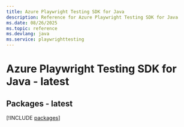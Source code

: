 ```yaml
---
title: Azure Playwright Testing SDK for Java
description: Reference for Azure Playwright Testing SDK for Java
ms.date: 08/26/2025
ms.topic: reference
ms.devlang: java
ms.service: playwrighttesting
---
```

# Azure Playwright Testing SDK for Java - latest
## Packages - latest
[!INCLUDE [packages](playwright-testing-index.md)]